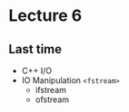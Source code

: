 # Lecture 6
## Last time
  - C++ I/O
  - IO Manipulation
    `<fstream>`
    - ifstream
    - ofstream
